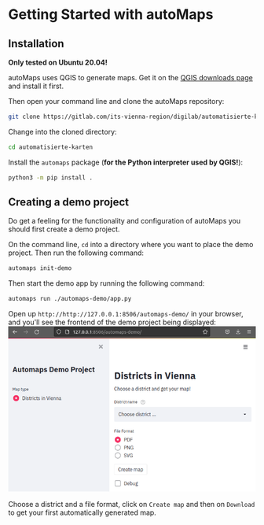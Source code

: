 # Getting Started with autoMaps

## Installation
__Only tested on Ubuntu 20.04!__

autoMaps uses QGIS to generate maps. Get it on the 
[QGIS downloads page](https://qgis.org/en/site/forusers/download.html) and install it
first.

Then open your command line and clone the autoMaps repository:
```bash
git clone https://gitlab.com/its-vienna-region/digilab/automatisierte-karten
```

Change into the cloned directory:
```bash
cd automatisierte-karten
```

Install the `automaps` package (__for the Python interpreter used by QGIS!__): 
```bash
python3 -m pip install .
```

## Creating a demo project
Do get a feeling for the functionality and configuration of autoMaps you should first
create a demo project.

On the command line, `cd` into a directory where you want to place the demo project.
Then run the following command:
```bash
automaps init-demo
``` 

Then start the demo app by running the following command:
```bash
automaps run ./automaps-demo/app.py
``` 

Open up `http://http://127.0.0.1:8506/automaps-demo/` in your browser, and you'll see
the frontend of the demo project being displayed:
![Demo Frontend](img/demo_frontend.png)

Choose a district and a file format, click on `Create map` and then on `Download` to get
your first automatically generated map.